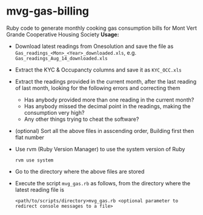 mvg-gas-billing
===============
Ruby code to generate monthly cooking gas consumption bills for Mont Vert Grande Cooperative Housing Society
**Usage:**
  - Download latest readings from Onesolution and save the file as `Gas_readings_<Mon>_<Year>_downloaded.xls`, e.g. `Gas_readings_Aug_14_downloaded.xls`
  - Extract the KYC & Occupancty columns and save it as `KYC_OCC.xls`
  - Extract the readings provided in the current month, after the last reading of last month, looking for the following errors and correcting them
    - Has anybody provided more than one reading in the current month?
    - Has anybody missed the decimal point in the readings, making the consumption very high?
    - Any other things trying to cheat the software?
  - (optional) Sort all the above files in asscending order, Building first then flat number
  - Use rvm (Ruby Version Manager) to use the system version of Ruby

        rvm use system
  - Go to the directory where the above files are stored
  - Execute the script `mvg_gas.rb` as follows, from the directory where the latest reading file is 

        <path/to/scripts/directory>mvg_gas.rb <optional parameter to redirect console messages to a file> 
